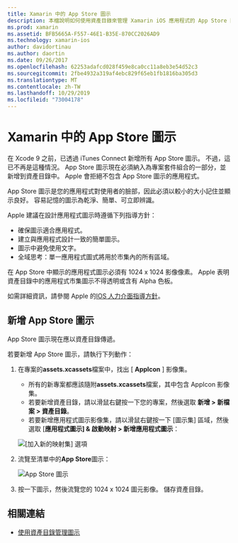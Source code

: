 ```yaml
---
title: Xamarin 中的 App Store 圖示
description: 本檔說明如何使用資產目錄來管理 Xamarin iOS 應用程式的 App Store 圖示。 先前，App Store 圖示是使用 iTunes Connect 來管理。
ms.prod: xamarin
ms.assetid: BFB5665A-F557-46E1-B35E-870CC2026AD9
ms.technology: xamarin-ios
author: davidortinau
ms.author: daortin
ms.date: 09/26/2017
ms.openlocfilehash: 62253adafcd028f459e8ca0cc11a8eb3e54d52c3
ms.sourcegitcommit: 2fbe4932a319af4ebc829f65eb1fb1816ba305d3
ms.translationtype: MT
ms.contentlocale: zh-TW
ms.lasthandoff: 10/29/2019
ms.locfileid: "73004178"
---
```

# <a name="app-store-icons-in-xamarinios"></a>Xamarin 中的 App Store 圖示

在 Xcode 9 之前，已透過 iTunes Connect 新增所有 App Store 圖示。 不過，這已不再是這種情況。 App Store 圖示現在必須納入為專案套件組合的一部分，並新增到資產目錄中。 Apple 會拒絕不包含 App Store 圖示的應用程式。

App Store 圖示是您的應用程式對使用者的臉部，因此必須以較小的大小記住並顯示良好。 容易記憶的圖示為乾淨、簡單、可立即辨識。

Apple 建議在設計應用程式圖示時遵循下列指導方針：

- 確保圖示適合應用程式。
- 建立與應用程式設計一致的簡單圖示。
- 圖示中避免使用文字。
- 全域思考：單一應用程式圖式將用於市集內的所有區域。

在 App Store 中顯示的應用程式圖示必須有 1024 x 1024 影像像素。  Apple 表明資產目錄中的應用程式市集圖示不得透明或含有 Alpha 色板。

如需詳細資訊，請參閱 Apple 的[IOS 人力介面指導方針](https://developer.apple.com/ios/human-interface-guidelines/icons-and-images/image-size-and-resolution/)。

## <a name="adding-an-app-store-icon"></a>新增 App Store 圖示

App Store 圖示現在應以資產目錄傳遞。 

若要新增 App Store 圖示，請執行下列動作：

1. 在專案的**assets.xcassets**檔案中，找出 [ **AppIcon** ] 影像集。 
    - 所有的新專案都應該隨附**assets.xcassets**檔案，其中包含 AppIcon 影像集。
    - 若要新增資產目錄，請以滑鼠右鍵按一下您的專案，然後選取 **新增 > 新檔案 > 資產目錄**。
    - 若要新增應用程式圖示影像集，請以滑鼠右鍵按一下 [圖示集] 區域，然後選取 [**應用程式圖示] & 啟動映射 > 新增應用程式圖示**：

    ![[加入新的映射集] 選項](app-store-icon-images/image1.png)

2. 流覽至清單中的**App Store**圖示：

    ![App Store 圖示](app-store-icon-images/image2.png)

3. 按一下圖示，然後流覽您的 1024 x 1024 圖元影像。 儲存資產目錄。

## <a name="related-links"></a>相關連結

- [使用資產目錄管理圖示](~/ios/app-fundamentals/images-icons/app-icons.md#managing)
